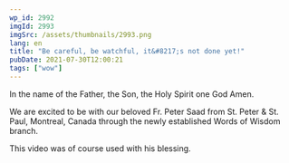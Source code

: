 ```yaml
---
wp_id: 2992
imgId: 2993
imgSrc: /assets/thumbnails/2993.png
lang: en
title: "Be careful, be watchful, it&#8217;s not done yet!"
pubDate: 2021-07-30T12:00:21
tags: ["wow"]
---
```


<!-- page: 6 -->

<p>In the name of the Father, the Son, the Holy Spirit one God Amen.</p>
<p>We are excited to be with our beloved Fr. Peter Saad from St. Peter &amp; St. Paul, Montreal, Canada through the newly established Words of Wisdom branch.</p>
<p>This video was of course used with his blessing.</p>
<p>&nbsp;</p>
